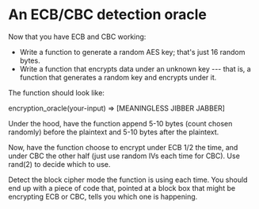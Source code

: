 # An ECB/CBC detection oracle

Now that you have ECB and CBC working:

* Write a function to generate a random AES key; that's just 16 random bytes.
* Write a function that encrypts data under an unknown key --- that is, a function that generates a random key and 
encrypts under it.

The function should look like:

encryption_oracle(your-input)
=> [MEANINGLESS JIBBER JABBER]

Under the hood, have the function append 5-10 bytes (count chosen randomly) before the plaintext and 5-10 bytes after
the plaintext.

Now, have the function choose to encrypt under ECB 1/2 the time, and under CBC the other half (just use random IVs 
each time for CBC). Use rand(2) to decide which to use.

Detect the block cipher mode the function is using each time. You should end up with a piece of code that, pointed at 
a block box that might be encrypting ECB or CBC, tells you which one is happening.

